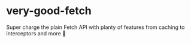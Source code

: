 # very-good-fetch

Super charge the plain Fetch API with planty of features from caching to interceptors and more 🚀
